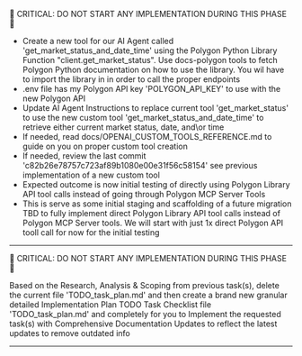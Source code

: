 <Research Topic Details> 🔴 CRITICAL: DO NOT START ANY IMPLEMENTATION DURING THIS PHASE 🔴

- Create a new tool for our AI Agent called 'get_market_status_and_date_time' using the Polygon Python Library Function "client.get_market_status". Use docs-polygon tools to fetch Polygon Python documentation on how to use the library. You wil have to import the library in in order to call the proper endpoints
- .env file has my Polygon API key 'POLYGON_API_KEY' to use with the new Polygon API
- Update AI Agent Instructions to replace current tool 'get_market_status' to use the new custom tool 'get_market_status_and_date_time' to retrieve either current market status, date, and\or time
- If needed, read docs/OPENAI_CUSTOM_TOOLS_REFERENCE.md to guide on you on proper custom tool creation
- If needed, review the last commit 'c82b26e78757c723af89b1080e00e31f56c58154' see previous implementation of a new custom tool
- Expected outcome is now initial testing of directly using Polygon Library API tool calls instead of going through Polygon MCP Server Tools
- This is serve as some initial staging and scaffolding of a future migration TBD to fully implement direct Polygon Library API tool calls instead of Polygon MCP Server tools.  We will start with just 1x direct Polygon API tooll call for now for the initial testing

---

<Planning Phase> 🔴 CRITICAL: DO NOT START ANY IMPLEMENTATION DURING THIS PHASE 🔴

Based on the Research, Analysis & Scoping from previous task(s), delete the current file 'TODO_task_plan.md' and then create a brand new granular detailed Implementation Plan TODO Task Checklist file 'TODO_task_plan.md' and completely for you to Implement the requested task(s) with Comprehensive Documentation Updates to reflect the latest updates to remove outdated info

---
